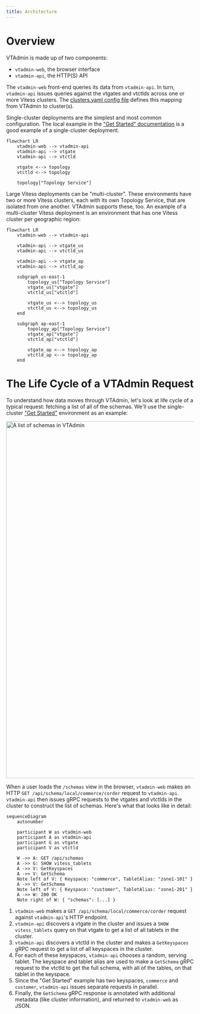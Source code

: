 ```yaml
---
title: Architecture
---
```


# Overview 

VTAdmin is made up of two components:
- `vtadmin-web`, the browser interface
- `vtadmin-api`, the HTTP(S) API

The `vtadmin-web` front-end queries its data from `vtadmin-api`. In turn, `vtadmin-api` issues queries against the vtgates and vtctlds across one or more Vitess clusters. The [clusters.yaml config file](https://github.com/vitessio/vitess/blob/main/doc/vtadmin/clusters.yaml) defines this mapping from VTAdmin to cluster(s).

Single-cluster deployments are the simplest and most common configuration. The local example in the ["Get Started" documentation](../../get-started/) is a good example of a single-cluster deployment.

```mermaid
flowchart LR
    vtadmin-web --> vtadmin-api
    vtadmin-api --> vtgate
    vtadmin-api --> vtctld

    vtgate <--> topology
    vtctld <--> topology

    topology["Topology Service"]
```

Large Vitess deployments can be "multi-cluster". These environments have two or more Vitess clusters, each with its own Topology Service, that are isolated from one another. VTAdmin supports these, too. An example of a multi-cluster Vitess deployment is an environment that has one Vitess cluster per geographic region:

```mermaid
flowchart LR
    vtadmin-web --> vtadmin-api

    vtadmin-api --> vtgate_us
    vtadmin-api --> vtctld_us

    vtadmin-api --> vtgate_ap
    vtadmin-api --> vtctld_ap

    subgraph us-east-1
        topology_us["Topology Service"]
        vtgate_us["vtgate"]
        vtctld_us["vtctld"]

        vtgate_us <--> topology_us
        vtctld_us <--> topology_us
    end

    subgraph ap-east-1
        topology_ap["Topology Service"]
        vtgate_ap["vtgate"]
        vtctld_ap["vtctld"]

        vtgate_ap <--> topology_ap
        vtctld_ap <--> topology_ap
    end
```

# The Life Cycle of a VTAdmin Request

To understand how data moves through VTAdmin, let's look at life cycle of a typical request: fetching a list of all of the schemas. We'll use the single-cluster ["Get Started"](../../get-started/) environment as an example:

<img src="../img/schemas.png" width="960" alt="A list of schemas in VTAdmin" />

When a user loads the `/schemas` view in the browser, `vtadmin-web` makes an HTTP `GET /api/schema/local/commerce/corder` request to `vtadmin-api`. `vtadmin-api` then issues gRPC requests to the vtgates and vtctlds in the cluster to construct the list of schemas. Here's what that looks like in detail:

```mermaid
sequenceDiagram
    autonumber 

    participant W as vtadmin-web
    participant A as vtadmin-api
    participant G as vtgate
    participant V as vtctld

    W ->> A: GET /api/schemas
    A ->> G: SHOW vitess_tablets
    A ->> V: GetKeyspaces
    A ->> V: GetSchema
    Note left of V: { Keyspace: "commerce", TabletAlias: "zone1-101" }
    A ->> V: GetSchema
    Note left of V: { Keyspace: "customer", TabletAlias: "zone1-201" }
    A ->> W: 200 OK
    Note right of W: { "schemas": [...] }
```

1. `vtadmin-web` makes a `GET /api/schema/local/commerce/corder` request against `vtadmin-api`'s HTTP endpoint.
2. `vtadmin-api` discovers a vtgate in the cluster and issues a `SHOW vitess_tablets` query on that vtgate to get a list of all tablets in the cluster. 
3. `vtadmin-api` discovers a vtctld in the cluster and makes a `GetKeyspaces` gRPC request to get a list of all keyspaces in the cluster.
4. For each of these keyspaces, `vtadmin-api` chooses a random, serving tablet. The keyspace and tablet alias are used to make a `GetSchema` gRPC request to the vtctld to get the full schema, with all of the tables, on that tablet in the keyspace.
5. Since the "Get Started" example has two keyspaces, `commerce` and `customer`, `vtadmin-api` issues separate requests in parallel.
6. Finally, the `GetSchema` gRPC response is annotated with additional metadata (like cluster information), and returned to `vtadmin-web` as JSON.
